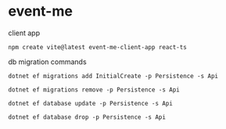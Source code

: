 # event-me

client app

```console
npm create vite@latest event-me-client-app react-ts
```

db migration commands

```console
dotnet ef migrations add InitialCreate -p Persistence -s Api
```

```console
dotnet ef migrations remove -p Persistence -s Api
```

```console
dotnet ef database update -p Persistence -s Api
```

```console
dotnet ef database drop -p Persistence -s Api
```